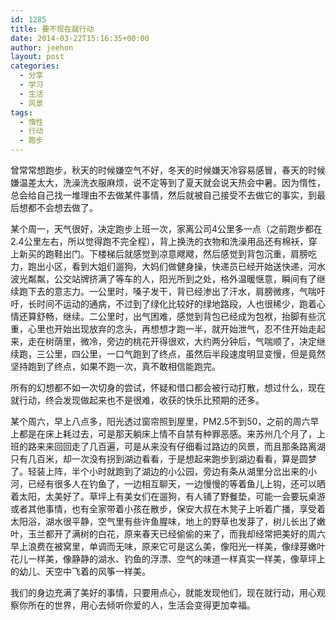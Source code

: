 ```yaml
---
id: 1285
title: 要不现在就行动
date: 2014-03-22T15:16:35+00:00
author: jeehon
layout: post
categories:
  - 分享
  - 学习
  - 生活
  - 风景
tags:
  - 惰性
  - 行动
  - 跑步
---
```

曾常常想跑步，秋天的时候嫌空气不好，冬天的时候嫌天冷容易感冒，春天的时候嫌温差太大，洗澡洗衣服麻烦，说不定等到了夏天就会说天热会中暑。因为惰性，总会给自己找一堆理由不去做某件事情，然后就被自己接受不去做它的事实，到最后想都不会想去做了。

某个周一，天气很好，决定跑步上班一次，家离公司4公里多一点（之前跑步都在2.4公里左右，所以觉得跑不完全程），背上换洗的衣物和洗澡用品还有棉袄，穿上新买的跑鞋出门。下楼梯后就感觉到凉意飕飕，然后感觉到背包沉重，肩膀吃力，跑出小区，看到大姐们遛狗，大妈们做健身操，快递员已经开始送快递，河水波光粼粼，公交站牌挤满了等车的人，阳光所到之处，格外温暖惬意，瞬间有了继续跑下去的意志力。一公里时，嗓子发干，背已经渗出了汗水，肩膀微疼，气喘吁吁，长时间不运动的通病，不过到了绿化比较好的绿地路段，人也很稀少，跑着心情还算舒畅，继续。二公里时，出气困难，感觉到背包已经成为包袱，抬脚有些沉重，心里也开始出现放弃的念头，再想想才跑一半，就开始泄气，忍不住开始走起来，走在树荫里，微冷，旁边的桃花开得很欢，大约两分钟后，气喘顺了，决定继续跑，三公里，四公里，一口气跑到了终点，虽然后半段速度明显变慢，但是竟然坚持跑到了终点，如果不跑一次，真不敢相信能跑完。

所有的幻想都不如一次切身的尝试，怀疑和借口都会被行动打散，想过什么，现在就行动，终会发现做起来也不是很难，收获的快乐比预期的还多。

某个周六，早上八点多，阳光透过窗帘照到屋里，PM2.5不到50，之前的周六早上都是在床上耗过去，可是那天躺床上情不自禁有种罪恶感。来苏州几个月了，上班的路来来回回走了几百遍，可是从来没有仔细看过路边的风景，而且那条路离湖只有几百米，却一次没有拐到湖边看看，于是想起来跑步到湖边看看，算是圆梦了。轻装上阵，半个小时就跑到了湖边的小公园，旁边有条从湖里分岔出来的小河，已经有很多人在钓鱼了，一边相互聊天，一边慢慢的等着鱼儿上钩，还可以晒着太阳，太美好了。草坪上有美女们在遛狗，有人铺了野餐垫，可能一会要玩桌游或者其他事情，也有全家带着小孩在散步，保安大叔在木凳子上听着广播，享受着太阳浴，湖水很平静，空气里有些许鱼腥味，地上的野草也发芽了，树儿长出了嫩叶，玉兰都开了满树的白花，原来春天已经偷偷的来了，而我却经常把美好的周六早上浪费在被窝里，单调而无味，原来它可是这么美，像阳光一样美，像绿芽嫩叶花儿一样美，像静静的湖水、钓鱼的浮漂、空气的味道一样真实一样美，像草坪上的幼儿、天空中飞着的风筝一样美。

我们的身边充满了美好的事情，只要用点心，就能发现他们，现在就行动，用心观察你所在的世界，用心去倾听你爱的人，生活会变得更加幸福。
